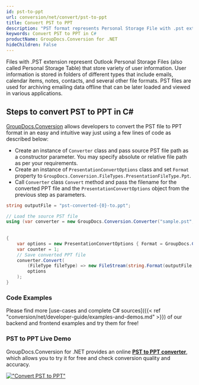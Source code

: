 ```yaml
---
id: pst-to-ppt
url: conversion/net/convert/pst-to-ppt
title: Convert PST to PPT
description: "PST format represents Personal Storage File with .pst extension. Learn how to convert PST to PPT file programmatically in C# language using GroupDocs.Conversion for .NET library."
keywords: Convert PST to PPT in C#
productName: GroupDocs.Conversion for .NET
hideChildren: False
---
```


Files with .PST extension represent Outlook Personal Storage Files (also called Personal Storage Table) that store variety of user information. User information is stored in folders of different types that include emails, calendar items, notes, contacts, and several other file formats. PST files are used for archiving emailing data offline that can be later loaded and viewed in various applications.

## Steps to convert PST to PPT in C#

[GroupDocs.Conversion](https://products.groupdocs.com/conversion/net) allows developers to convert the PST file to PPT format in an easy and intuitive way just using a few lines of code as described below:

* Create an instance of `Converter` class and pass source PST file path as a constructor parameter. You may specify absolute or relative file path as per your requirements. 
* Create an instance of `PresentationConvertOptions` class and set `Format` property to `GroupDocs.Conversion.FileTypes.PresentationFileType.Ppt`.
* Call `Converter` class `Convert` method and pass the filename for the converted PPT file and the `PresentationConvertOptions` object from the previous step as parameters.

```csharp
string outputFile = "pst-converted-{0}-to.ppt";

// Load the source PST file
using (var converter = new GroupDocs.Conversion.Converter("sample.pst", fileType => fileType == PersonalStorageFileType.Pst
                                                                                                    ? new PersonalStorageLoadOptions()
                                                                                                    : null))
{
    var options = new PresentationConvertOptions { Format = GroupDocs.Conversion.FileTypes.PresentationFileType.Ppt };
	var counter = 1;
    // Save converted PPT file
    converter.Convert(
		(FileType fileType) => new FileStream(string.Format(outputFile, counter++), FileMode.Create),
        options
    );            
}
```

### Code Examples

Please find more [use-cases and complete C# sources]({{< ref "conversion/net/developer-guide/examples-and-demos.md" >}}) of our backend and frontend examples and try them for free!

### PST to PPT Live Demo

GroupDocs.Conversion for .NET provides an online [**PST to PPT converter**](https://products.groupdocs.app/conversion/pst-to-ppt), which allows you to try it for free and check conversion quality and accuracy.

[!["Convert PST to PPT"](conversion/net/images/convert-to-ppt/convert-pst-to-ppt.png)](https://products.groupdocs.app/conversion/pst-to-ppt)
